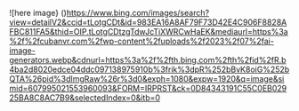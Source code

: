 ![here image} ()https://www.bing.com/images/search?view=detailV2&ccid=tLotgCDt&id=983EA16A8AF79F73D42E4C906F8828AFBC811FA5&thid=OIP.tLotgCDtzgTdwJcTiXWRCwHaEK&mediaurl=https%3a%2f%2fcubanvr.com%2fwp-content%2fuploads%2f2023%2f07%2fai-image-generators.webp&cdnurl=https%3a%2f%2fth.bing.com%2fth%2fid%2fR.b4ba2d8020edce04ddc097138975910b%3frik%3dpR%252bBvK8oiG%252bQTA%26pid%3dImgRaw%26r%3d0&exph=1080&expw=1920&q=image&simid=607995021553960093&FORM=IRPRST&ck=0D84343191C55C0EB02925BA8C8AC7B9&selectedIndex=0&itb=0
